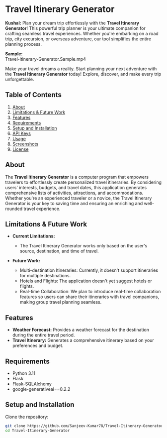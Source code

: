 # Travel Itinerary Generator

**Kushal:** Plan your dream trip effortlessly with the **Travel Itinerary Generator**! This powerful trip planner is your ultimate companion for crafting seamless travel experiences. Whether you're embarking on a road trip, city excursion, or overseas adventure, our tool simplifies the entire planning process.

**Sample:**  
Travel-itinerary-Generator.Sample.mp4

Make your travel dreams a reality. Start planning your next adventure with the **Travel Itinerary Generator** today! Explore, discover, and make every trip unforgettable.

## Table of Contents

1. [About](#about)
2. [Limitations & Future Work](#limitations--future-work)
3. [Features](#features)
4. [Requirements](#requirements)
5. [Setup and Installation](#setup-and-installation)
6. [API Keys](#api-keys)
7. [Usage](#usage)
8. [Screenshots](#screenshots)
9. [License](#license)

## About

The **Travel Itinerary Generator** is a computer program that empowers travelers to effortlessly create personalized travel itineraries. By considering users' interests, budgets, and travel dates, this application generates comprehensive lists of activities, attractions, and accommodations. Whether you're an experienced traveler or a novice, the Travel Itinerary Generator is your key to saving time and ensuring an enriching and well-rounded travel experience.

## Limitations & Future Work

- **Current Limitations:**
  - The Travel Itinerary Generator works only based on the user's source, destination, and time of travel.
  
- **Future Work:**
  - Multi-destination Itineraries: Currently, it doesn't support itineraries for multiple destinations.
  - Hotels and Flights: The application doesn't yet suggest hotels or flights.
  - Real-time Collaboration: We plan to introduce real-time collaboration features so users can share their itineraries with travel companions, making group travel planning seamless.

## Features

- **Weather Forecast:** Provides a weather forecast for the destination during the entire travel period.
- **Travel Itinerary:** Generates a comprehensive itinerary based on your preferences and budget.

## Requirements

- Python 3.11
- Flask
- Flask-SQLAlchemy
- google-generativeai==0.2.2

## Setup and Installation

Clone the repository:

```bash
git clone https://github.com/Sanjeev-Kumar78/Travel-Itinerary-Generator.git
cd Travel-Itinerary-Generator
